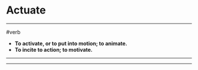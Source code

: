 # Actuate
---
#verb
- **To activate, or to put into motion; to animate.**
- **To incite to action; to motivate.**
---
---

